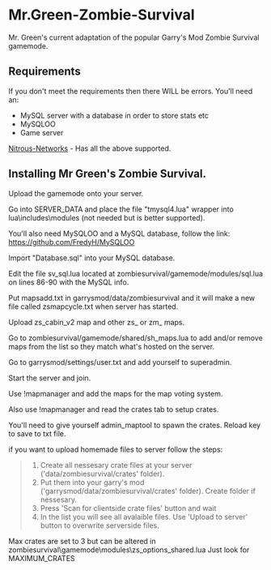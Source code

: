 # Mr.Green-Zombie-Survival
Mr. Green's current adaptation of the popular Garry's Mod Zombie Survival gamemode.

## Requirements

If you don't meet the requirements then there WILL be errors. You'll need an:
- MySQL server with a database in order to store stats etc
- MySQLOO
- Game server

[Nitrous-Networks](https://nitrous-networks.com/game-servers) - Has all the above supported.

## Installing Mr Green's Zombie Survival.

Upload the gamemode onto your server.

Go into SERVER_DATA and place the file "tmysql4.lua" wrapper into lua\includes\modules (not needed but is better supported).

You'll also need MySQLOO and a MySQL database, follow the link:
https://github.com/FredyH/MySQLOO

Import "Database.sql" into your MySQL database.

Edit the file sv_sql.lua located at zombiesurvival/gamemode/modules/sql.lua on lines 86-90 with the MySQL info.

Put mapsadd.txt in garrysmod/data/zombiesurvival and it will make a new file called zsmapcycle.txt when server has started.

Upload zs_cabin_v2 map and other zs_ or zm_ maps.

Go to zombiesurvival/gamemode/shared/sh_maps.lua to add and/or remove maps from the list so they match what's hosted on the server.

Go to garrysmod/settings/user.txt and add yourself to superadmin.

Start the server and join.

Use !mapmanager and add the maps for the map voting system.

Also use !mapmanager and read the crates tab to setup crates.

You'll need to give yourself admin_maptool to spawn the crates. Reload key to save to txt file.

if you want to upload homemade files to server follow the steps:
	
> 1. Create all nessesary crate files at your server ('data/zombiesurvival/crates' folder).
> 2. Put them into your garry's mod ('garrysmod/data/zombiesurvival/crates' folder). Create folder if nessesary.
> 3. Press 'Scan for clientside crate files' button and wait
> 4. In the list you will see all avalaible files. Use 'Upload to server' button to overwrite serverside files.


Max crates are set to 3 but can be altered in zombiesurvival\gamemode\modules\zs_options_shared.lua
Just look for MAXIMUM_CRATES